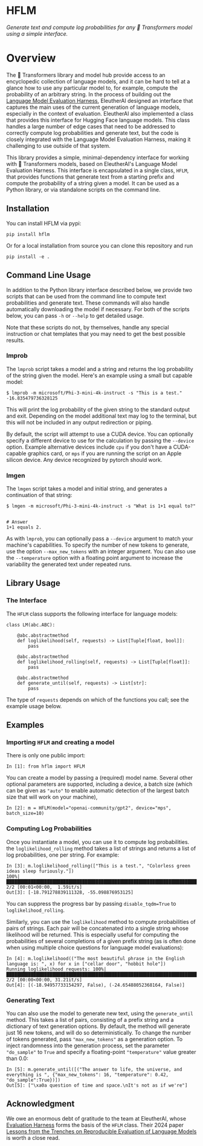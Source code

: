 # HFLM

_Generate text and compute log probabilities for any 🤗 Transformers model using a simple interface._

# Overview

The 🤗 Transformers library and model hub provide access to an encyclopedic collection of language models, and it can be hard to tell at a glance how to use any particular model to, for example, compute the probability of an arbitrary string. In the process of building out the [Language Model Evaluation Harness](https://github.com/EleutherAI/lm-evaluation-harness/), EleutherAI designed an interface that captures the main uses of the current generation of language models, especially in the context of evaluation. EleutherAI also implemented a class that provides this interface for Hugging Face language models. This class handles a large number of edge cases that need to be addressed to correctly compute log probabilities and generate text, but the code is closely integrated with the Language Model Evaluation Harness, making it challenging to use outside of that system.

This library provides a simple, minimal-dependency interface for working with 🤗 Transformers models, based on EleutherAI's Language Model Evaluation Harness. This interface is encapsulated in a single class, `HFLM`, that provides functions that generate text from a starting prefix and compute the probability of a string given a model. It can be used as a Python library, or via standalone scripts on the command line. 

## Installation

You can install HFLM via pypi:

```
pip install hflm
```

Or for a local installation from source you can clone this repository and run

```
pip install -e .
```

## Command Line Usage

In addition to the Python library interface described below, we provide two scripts that can be used from the command line to compute text probabilities and generate text. These commands will also handle automatically downloading the model if necessary. For both of the scripts below, you can pass `-h` or `--help` to get detailed usage.

Note that these scripts do not, by themselves, handle any special instruction or chat templates that you may need to get the best possible results.

### lmprob

The `lmprob` script takes a model and a string and returns the log probability of the string given the model. Here's an example using a small but capable model:

```
$ lmprob -m microsoft/Phi-3-mini-4k-instruct -s "This is a test." 
-16.835479736328125
```

This will print the log probability of the given string to the standard output and exit. Depending on the model additional text may log to the terminal, but this will not be included in any output redirection or piping. 

By default, the script will attempt to use a CUDA device. You can optionally specify a different device to use for the calculation by passing the `--device` option. Example alternative devices include `cpu` if you don't have a CUDA-capable graphics card, or `mps` if you are running the script on an Apple silicon device. Any device recognized by pytorch should work.

### lmgen

The `lmgen` script takes a model and initial string, and generates a continuation of that string:

```
$ lmgen -m microsoft/Phi-3-mini-4k-instruct -s "What is 1+1 equal to?" 


# Answer
1+1 equals 2.
```

As with `lmprob`, you can optionally pass a `--device` argument to match your machine's capabilities. To specify the number of new tokens to generate, use the option `--max_new_tokens` with an integer argument. You can also use the `--temperature` option with a floating point argument to increase the variability the generated text under repeated runs. 

## Library Usage

### The Interface

The `HFLM` class supports the following interface for language models:

```
class LM(abc.ABC):

    @abc.abstractmethod
    def loglikelihood(self, requests) -> List[Tuple[float, bool]]:
        pass

    @abc.abstractmethod
    def loglikelihood_rolling(self, requests) -> List[Tuple[float]]:
        pass

    @abc.abstractmethod
    def generate_until(self, requests) -> List[str]:
        pass
```

The type of `requests` depends on which of the functions you call; see the example usage below.

## Examples

### Importing `HFLM` and creating a model

There is only one public import:
```
In [1]: from hflm import HFLM
```

You can create a model by passing a (required) model name. Several other optional parameters are supported, including a device, a batch size (which can be given as `"auto"` to enable automatic detection of the largest batch size that will work on your machine),
```
In [2]: m = HFLM(model="openai-community/gpt2", device="mps", batch_size=10)
```

### Computing Log Probabilities

Once you instantiate a model, you can use it to compute log probabilities. the `loglikelihood_rolling` method takes a list of strings and returns a list of log probabilities, one per string. For example:
```
In [3]: m.loglikelihood_rolling(["This is a test.", "Colorless green ideas sleep furiously."])
100%|███████████████████████████████████████████████████████████████████████████████████████████████████████████████████████████████████████████████████████████| 2/2 [00:01<00:00,  1.59it/s]
Out[3]: [-18.791278839111328, -55.098876953125]
```
You can suppress the progress bar by passing `disable_tqdm=True` to `loglikelihood_rolling`.

Similarly, you can use the `loglikelihood` method to compute probabilities of pairs of strings. Each pair will be concatenated into a single string whose likelihood will be returned. This is especially useful for computing the probabilities of several completions of a given prefix string (as is often done when using multiple choice questions for language model evaluations):
```
In [4]: m.loglikelihood(("The most beautiful phrase in the English language is: ", x) for x in ["cellar door", "hobbit hole"])
Running loglikelihood requests: 100%|███████████████████████████████████████████████████████████████████████████████████████████████████████████████████████████| 2/2 [00:00<00:00, 31.21it/s]
Out[4]: [(-18.94957733154297, False), (-24.65488052368164, False)]
```

### Generating Text

You can also use the model to generate new text, using the `generate_until` method. This takes a list of pairs, consisting of a prefix string and a dictionary of text generation options. By default, the method will generate just 16 new tokens, and will do so deterministically. To change the number of tokens generated, pass `"max_new_tokens"` as a generation option. To inject randomness into the generation process, set the parameter `"do_sample"` to `True` and specify a floating-point `"temperature"` value greater than 0.0:
```
In [5]: m.generate_until([("The answer to life, the universe, and everything is ", {"max_new_tokens": 16, "temperature": 0.42, "do_sample":True})])
Out[5]: ["\xa0a question of time and space.\nIt's not as if we're"]
```

## Acknowledgment

We owe an enormous debt of gratitude to the team at EleutherAI, whose [Evaluation Harness](https://github.com/EleutherAI/lm-evaluation-harness/) forms the basis of the `HFLM` class. Their 2024 paper [Lessons from the Trenches on Reproducible Evaluation of Language Models](https://arxiv.org/abs/2405.14782) is worth a close read.